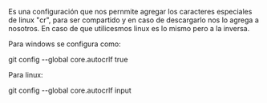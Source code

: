 Es una configuración que nos pernmite agregar los caracteres especiales de linux "cr", para ser compartido y en caso de descargarlo nos lo agrega a nosotros. En caso de que utilicesmos linux es lo mismo pero a la inversa.

Para windows se configura como:

git config --global core.autocrlf true

Para linux: 

git config --global core.autocrlf input